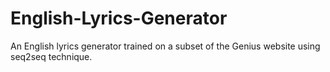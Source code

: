 # English-Lyrics-Generator
An English lyrics generator trained on a subset of the Genius website using seq2seq technique. 
